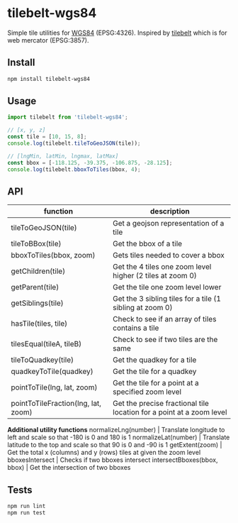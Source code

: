 tilebelt-wgs84
====
Simple tile utilities for [WGS84](https://en.wikipedia.org/wiki/World_Geodetic_System) (EPSG:4326). Inspired by [tilebelt](https://github.com/mapbox/tilebelt) which is for web mercator (EPSG:3857).

## Install

```bash
npm install tilebelt-wgs84
```

## Usage

```ts
import tilebelt from 'tilebelt-wgs84';

// [x, y, z]
const tile = [10, 15, 8];
console.log(tilebelt.tileToGeoJSON(tile));

// [lngMin, latMin, lngmax, latMax]
const bbox = [-118.125, -39.375, -106.875, -28.125];
console.log(tilebelt.bboxToTiles(bbox, 4);
```

## API

function | description
---|---
tileToGeoJSON(tile) | Get a geojson representation of a tile
tileToBBox(tile) | Get the bbox of a tile
bboxToTiles(bbox, zoom) | Gets tiles needed to cover a bbox
getChildren(tile) | Get the 4 tiles one zoom level higher (2 tiles at zoom 0)
getParent(tile) | Get the tile one zoom level lower
getSiblings(tile) | Get the 3 sibling tiles for a tile (1 sibling at zoom 0)
hasTile(tiles, tile) | Check to see if an array of tiles contains a tile
tilesEqual(tileA, tileB) | Check to see if two tiles are the same
tileToQuadkey(tile) | Get the quadkey for a tile
quadkeyToTile(quadkey) | Get the tile for a quadkey
pointToTile(lng, lat, zoom) | Get the tile for a point at a specified zoom level
pointToTileFraction(lng, lat, zoom) | Get the precise fractional tile location for a point at a zoom level
**Additional utility functions**
normalizeLng(number) | Translate longitude to left and scale so that -180 is 0 and 180 is 1
normalizeLat(number) | Translate latitude to the top and scale so that 90 is 0 and -90 is 1
getExtent(zoom) | Get the total x (columns) and y (rows) tiles at given the zoom level
bboxesIntersect | Checks if two bboxes intersect
intersectBboxes(bbox, bbox) | Get the intersection of two bboxes

## Tests

```bash
npm run lint
npm run test
```
